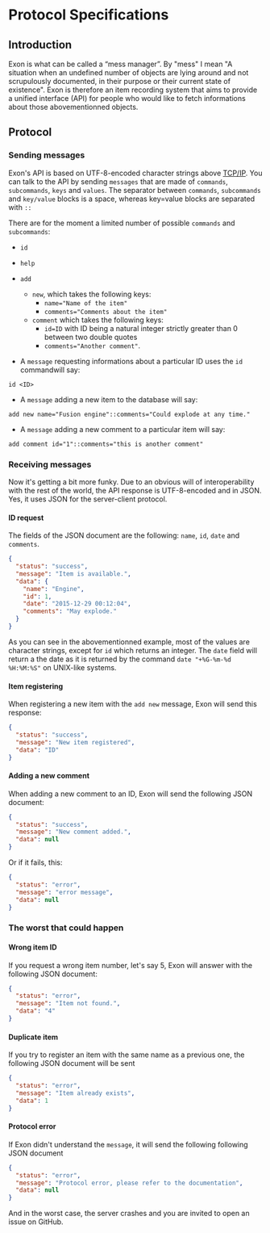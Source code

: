 Protocol Specifications
=======================

Introduction
--------

Exon is what can be called a “mess manager”. By "mess" I mean "A situation when an undefined number of objects are lying around and not scrupulously
documented, in their purpose or their current state of existence".
Exon is therefore an item recording system that aims to provide a unified interface (API) for people who would like to fetch informations about those
abovementionned objects.

Protocol
--------

### Sending messages

Exon's API is based on UTF-8-encoded character strings above [TCP/IP](https://en.wikipedia.org/wiki/Internet_protocol_suite).
You can talk to the API by sending `messages` that are made of `commands`, `subcommands`, `keys` and `values`.
The separator between `commands`, `subcommands` and `key/value` blocks is a space, whereas key=value blocks are separated with `::`

There are for the moment a limited number of possible `commands` and `subcommands`:

* `id`
* `help`
* `add`
    * `new`, which takes the following keys:
        * `name="Name of the item"`
        * `comments="Comments about the item"`
    * `comment` which takes the following keys:
        * `id=ID` with ID being a natural integer strictly greater than 0 between two double quotes
        * `comments="Another comment"`.

* A `message` requesting informations about a particular ID uses the `id` commandwill say:

`id <ID>`

* A `message` adding a new item to the database will say:

`add new name="Fusion engine"::comments="Could explode at any time."`

* A `message` adding a new comment to a particular item will say:

`add comment id="1"::comments="this is another comment"`

### Receiving messages
Now it's getting a bit more funky. Due to an obvious will of interoperability with the rest of the world, the API response is UTF-8-encoded and in JSON.
Yes, it uses JSON for the server-client protocol.

#### ID request
The fields of the JSON document are the following: `name`, `id`, `date` and `comments`.


```JSON
{
  "status": "success",
  "message": "Item is available.",
  "data": {
    "name": "Engine",
    "id": 1,
    "date": "2015-12-29 00:12:04",
    "comments": "May explode."
  }
}
```
As you can see in the abovementionned example, most of the values are character strings, except for `id` which returns an integer. The `date` field will return a
the date as it is returned by the command `date "+%G-%m-%d %H:%M:%S"` on UNIX-like systems.

#### Item registering

When registering a new item with the `add new` message, Exon will send this response:

```JSON
{
  "status": "success",
  "message": "New item registered",
  "data": "ID"
}
```

#### Adding a new comment

When adding a new comment to an ID, Exon will send the following JSON document:

```JSON
{
  "status": "success",
  "message": "New comment added.",
  "data": null
}
```
Or if it fails, this:

```JSON
{
  "status": "error",
  "message": "error message",
  "data": null
}
```

### The worst that could happen

#### Wrong item ID

If you request a wrong item number, let's say 5, Exon will answer with the following JSON document:

```JSON
{
  "status": "error",
  "message": "Item not found.",
  "data": "4"
}
```
#### Duplicate item

If you try to register an item with the same name as a previous one, the following JSON document will be sent

```JSON
{
  "status": "error",
  "message": "Item already exists",
  "data": 1
}
```
#### Protocol error

If Exon didn't understand the `message`, it will send the following following JSON document

```JSON
{
  "status": "error",
  "message": "Protocol error, please refer to the documentation",
  "data": null
}
```

And in the worst case, the server crashes and you are invited to open an issue on GitHub.

